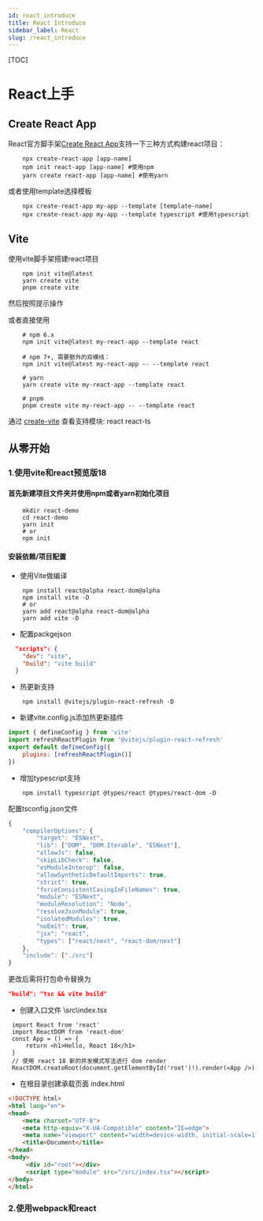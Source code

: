 ```yaml
---
id: react_introduce
title: React Introduce
sidebar_label: React
slug: /react_introduce
---
```

[TOC]

# React上手

## Create React App
React官方脚手架[Create React App](https://create-react-app.dev/)支持一下三种方式构建react项目：
```shell
    npx create-react-app [app-name] 
    npm init react-app [app-name] #使用npm
    yarn create react-app [app-name] #使用yarn
```
或者使用template选择模板
```shell
    npx create-react-app my-app --template [template-name]
    npx create-react-app my-app --template typescript #使用typescript
```

## Vite
使用vite脚手架搭建react项目
```shell
    npm init vite@latest
    yarn create vite
    pnpm create vite
```
然后按照提示操作

或者直接使用
```shell
    # npm 6.x
    npm init vite@latest my-react-app --template react

    # npm 7+, 需要额外的双横线：
    npm init vite@latest my-react-app -- --template react

    # yarn
    yarn create vite my-react-app --template react

    # pnpm
    pnpm create vite my-react-app -- --template react
```

通过 [create-vite](https://github.com/vitejs/vite/tree/main/packages/create-vite) 查看支持模块: react react-ts

## 从零开始
### 1.使用vite和react预览版18
#### 首先新建项目文件夹并使用npm或者yarn初始化项目
```shell
    mkdir react-demo
    cd react-demo
    yarn init 
    # or
    npm init
```
#### 安装依赖/项目配置
* 使用Vite做编译
```shell
    npm install react@alpha react-dom@alpha
    npm install vite -D
    # or 
    yarn add react@alpha react-dom@alpha
    yarn add vite -D
```
* 配置packgejson
```json
  "scripts": {
    "dev": "vite",
    "build": "vite build"
  }
```
* 热更新支持
```shell
    npm install @vitejs/plugin-react-refresh -D
```
* 新建vite.config.js添加热更新插件
```js
import { defineConfig } from 'vite'
import refreshReactPlugin from '@vitejs/plugin-react-refresh'
export default defineConfig({
    plugins: [refreshReactPlugin()]
})
```
* 增加typescript支持
```shell
    npm install typescript @types/react @types/react-dom -D
```
配置tsconfig.json文件
```ts
{
    "compilerOptions": {
        "target": "ESNext",
        "lib": ["DOM", "DOM.Iterable", "ESNext"],
        "allowJs": false,
        "skipLibCheck": false,
        "esModuleInterop": false,
        "allowSyntheticDefaultImports": true,
        "strict": true,
        "forceConsistentCasingInFileNames": true,
        "module": "ESNext",
        "moduleResolution": "Node",
        "resolveJsonModule": true,
        "isolatedModules": true,
        "noEmit": true,
        "jsx": "react",
        "types": ["react/next", "react-dom/next"]
    },
    "include": ["./src"]
}
```
更改后需将打包命令替换为 
```json 
"build": "tsc && vite build" 
```
* 创建入口文件 \src\index.tsx
```tsx
 import React from 'react'
 import ReactDOM from 'react-dom'
 const App = () => {
     return <h1>Hello, React 18</h1>
 }
 // 使用 react 18 新的并发模式写法进行 dom render
 ReactDOM.createRoot(document.getElementById('root')!).render(<App />)
```
* 在根目录创建承载页面 index.html
```html
<!DOCTYPE html>
<html lang="en">
<head>
    <meta charset="UTF-8">
    <meta http-equiv="X-UA-Compatible" content="IE=edge">
    <meta name="viewport" content="width=device-width, initial-scale=1.0">
    <title>Document</title>
</head>
<body>
     <div id="root"></div>
     <script type="module" src="/src/index.tsx"></script>
</body>
</html>
```
### 2.使用webpack和react